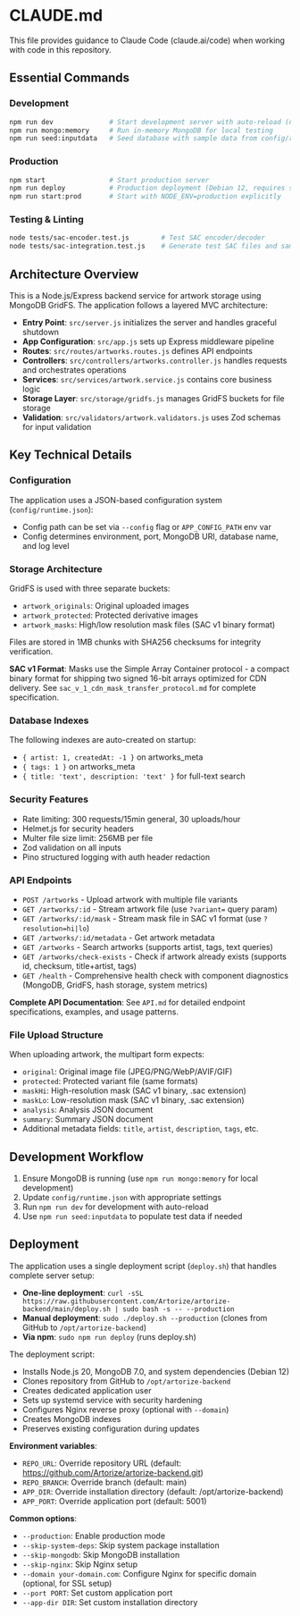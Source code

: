 # CLAUDE.md

This file provides guidance to Claude Code (claude.ai/code) when working with code in this repository.

## Essential Commands

### Development
```bash
npm run dev              # Start development server with auto-reload (nodemon)
npm run mongo:memory     # Run in-memory MongoDB for local testing
npm run seed:inputdata   # Seed database with sample data from config/runtime.json
```

### Production
```bash
npm start                # Start production server
npm run deploy           # Production deployment (Debian 12, requires sudo)
npm run start:prod       # Start with NODE_ENV=production explicitly
```

### Testing & Linting
```bash
node tests/sac-encoder.test.js        # Test SAC encoder/decoder
node tests/sac-integration.test.js    # Generate test SAC files and sample data
```

## Architecture Overview

This is a Node.js/Express backend service for artwork storage using MongoDB GridFS. The application follows a layered MVC architecture:

- **Entry Point**: `src/server.js` initializes the server and handles graceful shutdown
- **App Configuration**: `src/app.js` sets up Express middleware pipeline
- **Routes**: `src/routes/artworks.routes.js` defines API endpoints
- **Controllers**: `src/controllers/artworks.controller.js` handles requests and orchestrates operations
- **Services**: `src/services/artwork.service.js` contains core business logic
- **Storage Layer**: `src/storage/gridfs.js` manages GridFS buckets for file storage
- **Validation**: `src/validators/artwork.validators.js` uses Zod schemas for input validation

## Key Technical Details

### Configuration
The application uses a JSON-based configuration system (`config/runtime.json`):
- Config path can be set via `--config` flag or `APP_CONFIG_PATH` env var
- Config determines environment, port, MongoDB URI, database name, and log level

### Storage Architecture
GridFS is used with three separate buckets:
- `artwork_originals`: Original uploaded images
- `artwork_protected`: Protected derivative images
- `artwork_masks`: High/low resolution mask files (SAC v1 binary format)

Files are stored in 1MB chunks with SHA256 checksums for integrity verification.

**SAC v1 Format**: Masks use the Simple Array Container protocol - a compact binary format for shipping two signed 16-bit arrays optimized for CDN delivery. See `sac_v_1_cdn_mask_transfer_protocol.md` for complete specification.

### Database Indexes
The following indexes are auto-created on startup:
- `{ artist: 1, createdAt: -1 }` on artworks_meta
- `{ tags: 1 }` on artworks_meta
- `{ title: 'text', description: 'text' }` for full-text search

### Security Features
- Rate limiting: 300 requests/15min general, 30 uploads/hour
- Helmet.js for security headers
- Multer file size limit: 256MB per file
- Zod validation on all inputs
- Pino structured logging with auth header redaction

### API Endpoints
- `POST /artworks` - Upload artwork with multiple file variants
- `GET /artworks/:id` - Stream artwork file (use `?variant=` query param)
- `GET /artworks/:id/mask` - Stream mask file in SAC v1 format (use `?resolution=hi|lo`)
- `GET /artworks/:id/metadata` - Get artwork metadata
- `GET /artworks` - Search artworks (supports artist, tags, text queries)
- `GET /artworks/check-exists` - Check if artwork already exists (supports id, checksum, title+artist, tags)
- `GET /health` - Comprehensive health check with component diagnostics (MongoDB, GridFS, hash storage, system metrics)

**Complete API Documentation**: See `API.md` for detailed endpoint specifications, examples, and usage patterns.

### File Upload Structure
When uploading artwork, the multipart form expects:
- `original`: Original image file (JPEG/PNG/WebP/AVIF/GIF)
- `protected`: Protected variant file (same formats)
- `maskHi`: High-resolution mask (SAC v1 binary, .sac extension)
- `maskLo`: Low-resolution mask (SAC v1 binary, .sac extension)
- `analysis`: Analysis JSON document
- `summary`: Summary JSON document
- Additional metadata fields: `title`, `artist`, `description`, `tags`, etc.

## Development Workflow

1. Ensure MongoDB is running (use `npm run mongo:memory` for local development)
2. Update `config/runtime.json` with appropriate settings
3. Run `npm run dev` for development with auto-reload
4. Use `npm run seed:inputdata` to populate test data if needed

## Deployment

The application uses a single deployment script (`deploy.sh`) that handles complete server setup:

- **One-line deployment**: `curl -sSL https://raw.githubusercontent.com/Artorize/artorize-backend/main/deploy.sh | sudo bash -s -- --production`
- **Manual deployment**: `sudo ./deploy.sh --production` (clones from GitHub to `/opt/artorize-backend`)
- **Via npm**: `sudo npm run deploy` (runs deploy.sh)

The deployment script:
- Installs Node.js 20, MongoDB 7.0, and system dependencies (Debian 12)
- Clones repository from GitHub to `/opt/artorize-backend`
- Creates dedicated application user
- Sets up systemd service with security hardening
- Configures Nginx reverse proxy (optional with `--domain`)
- Creates MongoDB indexes
- Preserves existing configuration during updates

**Environment variables**:
- `REPO_URL`: Override repository URL (default: https://github.com/Artorize/artorize-backend.git)
- `REPO_BRANCH`: Override branch (default: main)
- `APP_DIR`: Override installation directory (default: /opt/artorize-backend)
- `APP_PORT`: Override application port (default: 5001)

**Common options**:
- `--production`: Enable production mode
- `--skip-system-deps`: Skip system package installation
- `--skip-mongodb`: Skip MongoDB installation
- `--skip-nginx`: Skip Nginx setup
- `--domain your-domain.com`: Configure Nginx for specific domain (optional, for SSL setup)
- `--port PORT`: Set custom application port
- `--app-dir DIR`: Set custom installation directory
